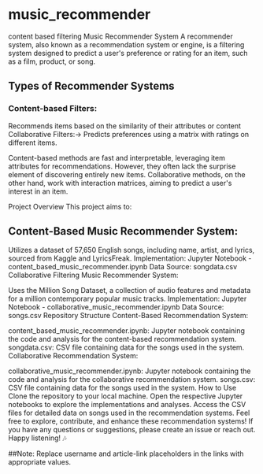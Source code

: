 # music_recommender
content based filtering
Music Recommender System
A recommender system, also known as a recommendation system or engine, is a filtering system designed to predict a user's preference or rating for an item, such as a film, product, or song.

## Types of Recommender Systems
### Content-based Filters:

Recommends items based on the similarity of their attributes or content
Collaborative Filters:-> Predicts preferences using a matrix with ratings on different items.

Content-based methods are fast and interpretable, leveraging item attributes for recommendations. However, they often lack the surprise element of discovering entirely new items. Collaborative methods, on the other hand, work with interaction matrices, aiming to predict a user's interest in an item.

Project Overview
This project aims to:

## Content-Based Music Recommender System:

Utilizes a dataset of 57,650 English songs, including name, artist, and lyrics, sourced from Kaggle and LyricsFreak.
Implementation: Jupyter Notebook - content_based_music_recommender.ipynb
Data Source: songdata.csv
Collaborative Filtering Music Recommender System:

Uses the Million Song Dataset, a collection of audio features and metadata for a million contemporary popular music tracks.
Implementation: Jupyter Notebook - collaborative_music_recommender.ipynb
Data Source: songs.csv
Repository Structure
Content-Based Recommendation System:

content_based_music_recommender.ipynb: Jupyter notebook containing the code and analysis for the content-based recommendation system.
songdata.csv: CSV file containing data for the songs used in the system.
Collaborative Recommendation System:

collaborative_music_recommender.ipynb: Jupyter notebook containing the code and analysis for the collaborative recommendation system.
songs.csv: CSV file containing data for the songs used in the system.
How to Use
Clone the repository to your local machine.
Open the respective Jupyter notebooks to explore the implementations and analyses.
Access the CSV files for detailed data on songs used in the recommendation systems.
Feel free to explore, contribute, and enhance these recommendation systems! If you have any questions or suggestions, please create an issue or reach out. Happy listening! 🎶

##Note: Replace username and article-link placeholders in the links with appropriate values.
